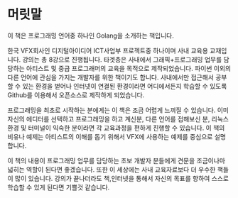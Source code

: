 # 머릿말

이 책은 프로그래밍 언어중 하나인 Golang을 소개하는 책입니다.

한국 VFX회사인 디지털아이디어 ICT사업부 프로젝트중 하나이며 사내 교육용 교재입니다.
강의는 총 8강으로 진행됩니다.
타겟층은 사내에서 그래픽+프로그래밍 업무를 담당하는 아티스트 및 중급 프로그래머의 교육을 목적으로 제작되었습니다.
파이썬 이외의 다른 언어에 관심을 가지는 개발자를 위한 책이기도 합니다.
사내에서만 접근해서 공부할 수 있는 환경을 벋어나 인터넷이 연결된 환경이라면 어디에서든지 학습할 수 있도록 Github를 이용해서 오픈소스로 제작하게 되었습니다.

프로그래밍을 최초로 시작하는 분에게는 이 책은 조금 어렵게 느껴질 수 있습니다.
이미 자신의 에디터를 선택하고 프로그래밍을 하고 계신분, 다른 언어를 접해보신 분,
리눅스 환경 및 터미널이 익숙한 분이라면 각 교육과정을 편하게 진행할 수 있습니다.
이 책의 비유나 예제는 아티스트의 이해를 돕기 위해서 VFX에 사용하는 예제를 중심으로 설명합니다.

이 책의 내용이 프로그래밍 업무를 담당하는 초보 개발자 분들에게 견문을 조금이나마 넓히는 역할이 된다면 좋겠습니다.
또한 이 세상에는 사내 교육자료보다 더 우수한 책들이 많이 있습니다.
강의가 끝나더라도 책,인터넷을 통해서 자신의 목표를 향하여 스스로 학습할 수 있게 된다면 기쁠것 같습니다.


